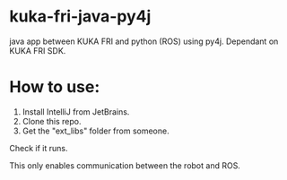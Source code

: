 # kuka-fri-java-py4j
java app between KUKA FRI and python (ROS) using py4j. Dependant on KUKA FRI SDK.

# How to use:
1. Install IntelliJ from JetBrains.
2. Clone this repo.
3. Get the "ext_libs" folder from someone.

Check if it runs.

This only enables communication between the robot and ROS.
